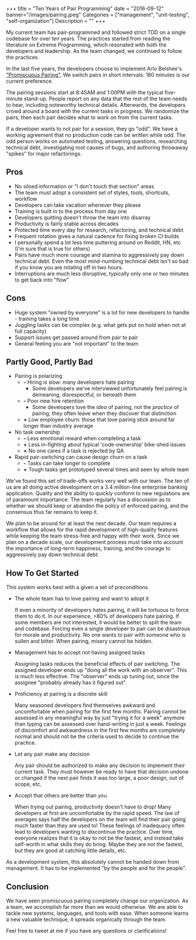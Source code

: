 +++
title = "Ten Years of Pair Programming"
date = "2016-09-12"
banner="/images/pairing.jpeg"
Categories = ["management", "unit-testing", "self-organization"]
Description = ""
+++

My current team has pair-programmed and followed strict TDD on a single codebase
for over ten years. The practices started from reading the literature on Extreme
Programming, which resonated with both the developers and leadership. As the
team changed, we continued to follow the practices.

In the last five years, the developers choose to implement Arlo Belshee's ["Promiscuous Pairing"](http://csis.pace.edu/~grossman/dcs/XR4-PromiscuousPairing.pdf). We
switch pairs in short intervals: 180 minutes is our current preference.

The pairing sessions start at 8:45AM and 1:00PM with the typical five-minute
stand-up. People report on any data that the rest of the team needs to hear,
including noteworthy technical details. Afterwards, the developers crowd around
a board with the current tasks in progress. We randomize the pairs, then each
pair decides what to work on from the current tasks.

If a developer wants to not pair for a session, they go "odd". We have a working
agreement that no production code can be written while odd. The odd person works
on automated testing, answering questions, researching technical debt,
investigating root causes of bugs, and authoring throwaway "spikes" for major
refactorings.

## Pros

* No siloed information or "I don't touch that section" areas
* The team must adopt a consistent set of styles, tools, shortcuts, workflow
* Developers can take vacation whenever they please
* Training is built in to the process from day one
* Developers quitting doesn't throw the team into disarray
* Productivity is fairly stable across decades
* Protected time every day for research, refactoring, and technical debt
* Frequent rotation gives a natural cadence for fixing broken CI builds
* I personally spend a lot less time puttering around on Reddit, HN, etc (I'm
  sure that is true for others)
* Pairs have much more courage and stamina to aggressively pay down technical
  debt. Even the most mind-numbing technical debt isn't so bad if you know you
  are rotating off in two hours.
* Interruptions are much less disruptive, typically only one or two minutes to
  get back into "flow"

## Cons 

* Huge system "owned by everyone" is a lot for new developers to handle - training takes a long time
* Juggling tasks can be complex (e.g. what gets put on hold when not at full capacity)
* Support issues get passed around from pair to pair
* General feeling you are "not important" to the team

## Partly Good, Partly Bad

* Pairing is polarizing
  * **-** Hiring is slow: many developers hate pairing
      * Some developers we've interviewed unfortunately feel pairing is demeaning, disrespectful, or beneath them
  * **-** Poor new hire retention
      * Some developers love the _idea_ of pairing, not the _practice_ of pairing; they often leave when they discover that distinction
  * **+** Low employee churn: those that love pairing stick around far longer than industry average
* No task ownership
  * **-** Less emotional reward when completing a task
  * **+** Less in-fighting about typical 'code-ownership' bike-shed issues
  * **+** No one cares if a task is rejected by QA
* Rapid pair-switching can cause design churn on a task
  * **-** Tasks can take longer to complete
  * **+** Tough tasks get prototyped several times and seen by whole team

We've found this set of trade-offs works very well with our team. The ten of us
are all doing active development on a 3.4 million-line enterprise banking
application. Quality and the ability to quickly conform to new regulations are
of paramount importance. The team regularly has a discussion as to whether we
should keep or abandon the policy of enforced pairing, and the consensus thus
far remains to keep it.

We plan to be around for at least the next decade. Our team requires a workflow
that allows for the rapid development of high-quality features while keeping the
team stress-free and happy with their work. Since we plan on a decade scale, our
development process must take into account the importance of long-term
happiness, training, and the courage to aggressively pay down technical debt.

## How To Get Started

This system works best with a given a set of preconditions. 

* The whole team has to love pairing and want to adopt it

    If even a minority of developers hates pairing, it will be tortuous to force
    them to do it. In our experience, >80% of developers hate pairing. If some
    members are not interested, it would be better to split the team and
    codebase. Forcing even a single developer to pair can be disastrous for
    morale and productivity. No one wants to pair with someone who is sullen and
    bitter. When pairing, misery cannot be hidden.

* Management has to accept not having assigned tasks

    Assigning tasks reduces the beneficial effects of pair switching. The
    assigned developer ends up "doing all the work with an observer". This is
    much less effective. The "observer" ends up tuning out, since the assignee
    "probably already has it figured out".

* Proficiency at pairing is a discrete skill

    Many seasoned developers find themselves awkward and uncomfortable when
    pairing for the first few months. Pairing cannot be assessed in any
    meaningful way by just "trying it for a week" anymore than typing can be
    assessed over hand-writing in just a week. Feelings of discomfort and
    awkwardness in the first few months are completely normal and should not be
    the criteria used to decide to continue the practice.

* Let any pair make any decision

    Any pair should be authorized to make any decision to implement their
    current task. They must however be ready to have that decision undone or
    changed if the next pair finds it was too large, a poor design, out of
    scope, etc.
   
* Accept that others are better than you

    When trying out pairing, productivity doesn't have to drop! Many developers
    at first are uncomfortable by the rapid speed. The law of averages says half
    the developers on the team will find their pair going much faster than they
    are used to! These feelings of inadequacy often lead to developers wanting
    to discontinue the practice. Over time, everyone realizes that it is okay to
    not be the fastest, and instead take self-worth in what skills they do
    bring. Maybe they are not the fastest, but they are good at catching little
    details, etc.

As a development system, this absolutely cannot be handed down from management.
It has to be implemented "by the people and for the people".

## Conclusion

We have seen promiscuous pairing completely change our organization. As a team,
we accomplish far more than we would otherwise. We are able to tackle new
systems, languages, and tools with ease. When someone learns a new valuable
technique, it spreads organically through the team. 

Feel free to tweet at me if you have any questions or clarifications!
